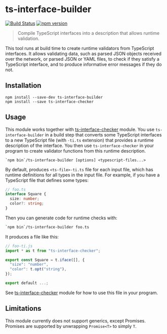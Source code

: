 # ts-interface-builder

[![Build Status](https://travis-ci.org/gristlabs/ts-interface-builder.svg?branch=master)](https://travis-ci.org/gristlabs/ts-interface-builder)
[![npm version](https://badge.fury.io/js/ts-interface-builder.svg)](https://badge.fury.io/js/ts-interface-builder)

> Compile TypeScript interfaces into a description that allows runtime validation.

This tool runs at build time to create runtime validators from TypeScript
interfaces. It allows validating data, such as parsed JSON objects received
over the network, or parsed JSON or YAML files, to check if they satisfy a
TypeScript interface, and to produce informative error messages if they do not.

## Installation

```
npm install --save-dev ts-interface-builder
npm install --save ts-interface-checker
```

## Usage

This module works together with [ts-interface-checker](https://github.com/gristlabs/ts-interface-checker) module. You use
`ts-interface-builder` in a build step that converts some TypeScript interfaces
to a new TypeScript file (with `-ti.ts` extension) that provides a runtime
description of the interface. You then use `ts-interface-checker` in your
program to create validator functions from this runtime description.

```
`npm bin`/ts-interface-builder [options] <typescript-files...>
```

By default, produces `<ts-file>-ti.ts` file for each input file, which has
runtime definitions for all types in the input file. For example, if you have a
TypeScript file that defines some types:

```typescript
// foo.ts
interface Square {
  size: number;
  color?: string;
}
```

Then you can generate code for runtime checks with:
```bash
`npm bin`/ts-interface-builder foo.ts
```

It produces a file like this:
```typescript
// foo-ti.js
import * as t from "ts-interface-checker";

export const Square = t.iface([], {
  "size": "number",
  "color": t.opt("string"),
});

export default ...;
```

See [ts-interface-checker](https://github.com/gristlabs/ts-interface-checker) module for how to use this file in your program.

## Limitations
This module currently does not support generics, except Promises. Promises are supported by unwrapping `Promise<T>` to simply `T`.
